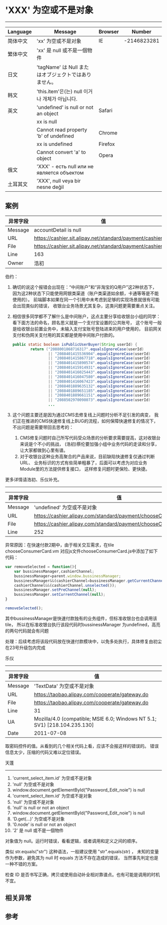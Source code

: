 
# 'XXX' 为空或不是对象

----

| Language | Message                                                             | Browser | Number      |
|----------|---------------------------------------------------------------------|---------|-------------|
| 简体中文 | 'xx' 为空或不是对象                                                 | IE      | -2146823281 |
| 繁体中文 | 'xx' 是 null 或不是一個物件                                         |         |             |
| 日文     | 'tagName' は Null またはオブジェクトではありません。                |         |             |
| 韩文     | 'this.item'은(는) null 이거나 개체가 아닙니다.                      |         |             |
| 英文     | 'undefined' is null or not an object                                | Safari  |             |
|          | xx is null                                                          |         |             |
|          | Cannot read property 'b' of undefined                               | Chrome  |             |
|          | xx is undefined                                                     | Firefox |             |
|          | Cannot convert 'a' to object                                        | Opera   |             |
| 俄文     | 'XXX' - есть null или не является объектом |         |             |
| 土耳其文 | 'XXX', null veya bir nesne değil                                    |         |             |


##  案例

| 异常字段 | 值                                                          |
|----------|-------------------------------------------------------------|
| Message  | accountDetail is null                                       |
| URL      | https://cashier.sit.alipay.net/standard/payment/cashier.htm |
| File     | https://cashier.sit.alipay.net/standard/payment/cashier.htm |
| Line     | 163                                                         |
| Owner    | 浩初                                                        |

伯约：

1. 确切的说这个报错会出现在：“中间账户”和“非淘宝的Q用户”这2种状态下，
    因为这2种状态下只能使用网银类渠道（账户类渠道如余额，卡通等等是不能使用的）。
    前端脚本如果在同一个引用中未考虑到足够的实现场景就很有可能会出现类似的错误，
    收银台业务场景尤其复杂，这类问题更需要重点关注。
2. 相信很多同学都不了解什么是中间账户，这点主要分享给收银台小组的同学：
    看下面方法的命名，顾名思义就是一个支付宝设置的公共账号，
    这个账号一般是给收银台前置业务中，未输入支付宝账号登陆进来的用户使用的，
    目前网关支付和伪网关支付用的其实都是使用中间账户付款的。

    ```java
    public static boolean isPublicUserBuyer(String userId) {
            return ("2088001868716317".equalsIgnoreCase(userId)
                    || "2088401415536904".equalsIgnoreCase(userId)
                    || "2088401415867718".equalsIgnoreCase(userId)
                    || "2088401415890574".equalsIgnoreCase(userId)
                    || "2088401415914931".equalsIgnoreCase(userId)
                    || "2088401416025443".equalsIgnoreCase(userId)
                    || "2088401416047580".equalsIgnoreCase(userId)
                    || "2088401416067423".equalsIgnoreCase(userId)
                    || "2088401889635132".equalsIgnoreCase(userId)
                    || "2088401889651185".equalsIgnoreCase(userId)
                    || "2088401889661151".equalsIgnoreCase(userId)
                    || "2088502970098073".equalsIgnoreCase(userId)
                    ...
    ```
3. 这个问题主要还是因为通过CMS去修复线上问题时分析不足引发的病变，
    我们正在推进的CMS快速修复线上BUG的流程，如何保障快速修复的情况下，
    不出问题是需要带回去思考的：
    1. CMS修复问题时自己所写代码受众场景的分析要求需要提高，这对收银台来说是个不小的挑战，
        (浩初)蔡伦要加强小组中业务代码的走读和分享，让大家都做到心里有谱。
    2. 对于收银台这种业务高聚合的产品来说，目前缺陷快速修复仅通过判断URL、
        业务标识的方式有些简单粗暴了，后面可以考虑为对应业务Module里的方法提供修复接口，
        这样修复问题时更保险、更快捷。

更多详情请浩初、乐仪补充。

----

| 异常字段 | 值                                                                 |
|----------|--------------------------------------------------------------------|
| Message  | 'undefined' 为空或不是对象                                         |
| URL      | https://cashier.alipay.com/standard/payment/chooseConsumerCard.htm |
| File     | https://cashier.alipay.com/standard/payment/chooseConsumerCard.htm |
| Line     | 252                                                                |

异常原因：在快速付款2期中，由于相关交互需求，在tile chooseConsumerCard.vm
对应js文件chooseConsumerCard.js中添加了如下代码：

```javascript
var removeSelected = function(){
    var bussinessManager,cashierChannel;
    bussinessManager=parent.window.bussinessManager;
    bussinessManager&&(cashierChannel=bussinessManager.getCurrentChannel());
    cashierChannel&&(cashierChannel.unselected());
    bussinessManager.setPreChannel(null);
    bussinessManager.setCurrentChannel(null);
}

removeSelected();
```



其中bussinessManager是快速付款独有的业务组件，但标准收银台也会调用该tile，
所以在标准收银台执行该段代码时bussinessManager 为undefined，高亮的两句代码就会有问题


处理：后续考虑将该段代码放在快速付款模块中，以免多处执行，具体修复由初尘在23号升级包内完成

乐仪

----

| 异常字段 | 值                                                                        |
|----------|---------------------------------------------------------------------------|
| Message  | 'TextData' 为空或不是对象                                                 |
| URL      | https://taobao.alipay.com/cooperate/gateway.do                            |
| File     | https://taobao.alipay.com/cooperate/gateway.do                            |
| Line     | 31                                                                        |
| UA       | Mozilla/4.0 (compatible; MSIE 6.0; Windows NT 5.1; SV1) [218.104.235.130] |
| Date     | 2011-07-08                                                                |

取密码控件的值。从看到的几个相关代码上看，应该不会报这样的错误的。
错误信息太少，压缩的代码又难以定位错误。

天蓬

----

1. 'current_select_item.id' 为空或不是对象
1. 'null' 为空或不是对象
1. window.document.getElementById("Password_Edit_noie") is null
1. 'current_select_item.id' 为空或不是对象
1. 'null' 为空或不是对象
1. 'null' is null or not an object
1. window.document.getElementById("Password_Edit_noie") is null
1. 'D.get(...)' 为空或不是对象
1. '0.node' is null or not an object
1. '2' 是 null 或不是一個物件

对象值为 null。运行时错误，看看逻辑，或者调用和定义之间的顺序。

类似 str.equals("str") 这种语法，一般建议使用 "str".equals(str) ，
未知的变量作为参数，避免其为 null 时 equals 方法不存在造成的错误，
当然事先判定也是一种不错的方案。

检查 ID 是否书写正确，拷贝或使用自动补全相对靠谱点。也有可能是调用的时机不宜。

## 相关异常


## 参考
